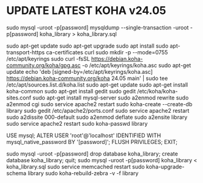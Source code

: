 # UPDATE LATEST KOHA v24.05

sudo mysql -uroot -p[password] mysqldump --single-transaction -uroot -p[password] koha_library > koha_library.sql

sudo apt-get update
sudo apt-get upgrade
sudo apt install sudo apt-transport-https ca-certificates curl
sudo mkdir -p --mode=0755 /etc/apt/keyrings
sudo curl -fsSL https://debian.koha-community.org/koha/gpg.asc -o /etc/apt/keyrings/koha.asc
sudo apt-get update
echo 'deb [signed-by=/etc/apt/keyrings/koha.asc] https://debian.koha-community.org/koha 24.05 main' | sudo tee /etc/apt/sources.list.d/koha.list
sudo apt-get update
sudo apt-get install koha-common
sudo apt-get install gedit
sudo gedit /etc/koha/koha-sites.conf
sudo apt-get install mysql-server
sudo a2enmod rewrite
sudo a2enmod cgi
sudo service apache2 restart
sudo koha-create --create-db library
sudo gedit /etc/apache2/ports.conf
sudo service apache2 restart
sudo a2dissite 000-default
sudo a2enmod deflate
sudo a2ensite library
sudo service apache2 restart
sudo koha-passwd library

<install DBeaver>
USE mysql;
ALTER USER 'root'@'localhost' IDENTIFIED WITH mysql_native_password BY '[password]';
FLUSH PRIVILEGES;
EXIT;
 
sudo mysql -uroot -p[password]
drop database koha_library;
create database koha_library;
quit;
sudo mysql -uroot -p[password] koha_library < koha_library.sql 
sudo service memcached restart
sudo koha-upgrade-schema library
sudo koha-rebuild-zebra -v -f library
